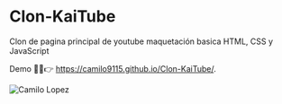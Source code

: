 # Clon-KaiTube
Clon de pagina principal de youtube maquetación basica HTML, CSS y JavaScript

Demo 👨‍💻👉 https://camilo9115.github.io/Clon-KaiTube/.

![Camilo Lopez](https://repository-images.githubusercontent.com/322428469/604b1880-408e-11eb-9da3-ec97f9a805dc)
